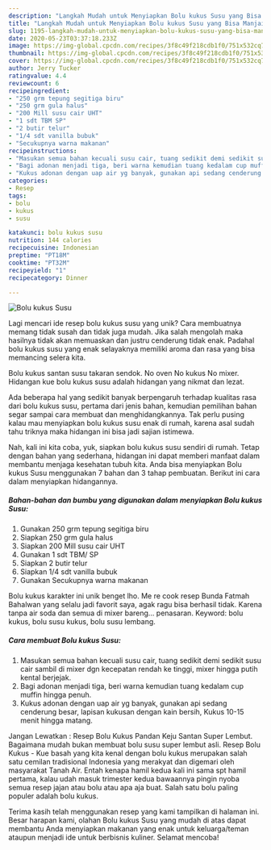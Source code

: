 ```yaml
---
description: "Langkah Mudah untuk Menyiapkan Bolu kukus Susu yang Bisa Manjain Lidah"
title: "Langkah Mudah untuk Menyiapkan Bolu kukus Susu yang Bisa Manjain Lidah"
slug: 1195-langkah-mudah-untuk-menyiapkan-bolu-kukus-susu-yang-bisa-manjain-lidah
date: 2020-05-23T03:37:18.233Z
image: https://img-global.cpcdn.com/recipes/3f8c49f218cdb1f0/751x532cq70/bolu-kukus-susu-foto-resep-utama.jpg
thumbnail: https://img-global.cpcdn.com/recipes/3f8c49f218cdb1f0/751x532cq70/bolu-kukus-susu-foto-resep-utama.jpg
cover: https://img-global.cpcdn.com/recipes/3f8c49f218cdb1f0/751x532cq70/bolu-kukus-susu-foto-resep-utama.jpg
author: Jerry Tucker
ratingvalue: 4.4
reviewcount: 6
recipeingredient:
- "250 grm tepung segitiga biru"
- "250 grm gula halus"
- "200 Mill susu cair UHT"
- "1 sdt TBM SP"
- "2 butir telur"
- "1/4 sdt vanilla bubuk"
- "Secukupnya warna makanan"
recipeinstructions:
- "Masukan semua bahan kecuali susu cair, tuang sedikit demi sedikit susu cair sambil di mixer dgn kecepatan rendah ke tinggi, mixer hingga putih kental berjejak."
- "Bagi adonan menjadi tiga, beri warna kemudian tuang kedalam cup muffin hingga penuh."
- "Kukus adonan dengan uap air yg banyak, gunakan api sedang cenderung besar, lapisan kukusan dengan kain bersih, Kukus 10-15 menit hingga matang."
categories:
- Resep
tags:
- bolu
- kukus
- susu

katakunci: bolu kukus susu 
nutrition: 144 calories
recipecuisine: Indonesian
preptime: "PT18M"
cooktime: "PT32M"
recipeyield: "1"
recipecategory: Dinner

---
```



![Bolu kukus Susu](https://img-global.cpcdn.com/recipes/3f8c49f218cdb1f0/751x532cq70/bolu-kukus-susu-foto-resep-utama.jpg)

Lagi mencari ide resep bolu kukus susu yang unik? Cara membuatnya memang tidak susah dan tidak juga mudah. Jika salah mengolah maka hasilnya tidak akan memuaskan dan justru cenderung tidak enak. Padahal bolu kukus susu yang enak selayaknya memiliki aroma dan rasa yang bisa memancing selera kita.

Bolu kukus santan susu takaran sendok. No oven No kukus No mixer. Hidangan kue bolu kukus susu adalah hidangan yang nikmat dan lezat.

Ada beberapa hal yang sedikit banyak berpengaruh terhadap kualitas rasa dari bolu kukus susu, pertama dari jenis bahan, kemudian pemilihan bahan segar sampai cara membuat dan menghidangkannya. Tak perlu pusing kalau mau menyiapkan bolu kukus susu enak di rumah, karena asal sudah tahu triknya maka hidangan ini bisa jadi sajian istimewa.


Nah, kali ini kita coba, yuk, siapkan bolu kukus susu sendiri di rumah. Tetap dengan bahan yang sederhana, hidangan ini dapat memberi manfaat dalam membantu menjaga kesehatan tubuh kita. Anda bisa menyiapkan Bolu kukus Susu menggunakan 7 bahan dan 3 tahap pembuatan. Berikut ini cara dalam menyiapkan hidangannya.

<!--inarticleads1-->

##### Bahan-bahan dan bumbu yang digunakan dalam menyiapkan Bolu kukus Susu:

1. Gunakan 250 grm tepung segitiga biru
1. Siapkan 250 grm gula halus
1. Siapkan 200 Mill susu cair UHT
1. Gunakan 1 sdt TBM/ SP
1. Siapkan 2 butir telur
1. Siapkan 1/4 sdt vanilla bubuk
1. Gunakan Secukupnya warna makanan


Bolu kukus karakter ini unik benget lho. Me re cook resep Bunda Fatmah Bahalwan yang selalu jadi favorit saya, agak ragu bisa berhasil tidak. Karena tanpa air soda dan semua di mixer bareng… penasaran. Keyword: bolu kukus, bolu susu kukus, bolu susu lembang. 

<!--inarticleads2-->

##### Cara membuat Bolu kukus Susu:

1. Masukan semua bahan kecuali susu cair, tuang sedikit demi sedikit susu cair sambil di mixer dgn kecepatan rendah ke tinggi, mixer hingga putih kental berjejak.
1. Bagi adonan menjadi tiga, beri warna kemudian tuang kedalam cup muffin hingga penuh.
1. Kukus adonan dengan uap air yg banyak, gunakan api sedang cenderung besar, lapisan kukusan dengan kain bersih, Kukus 10-15 menit hingga matang.


Jangan Lewatkan : Resep Bolu Kukus Pandan Keju Santan Super Lembut. Bagaimana mudah bukan membuat bolu susu super lembut asli. Resep Bolu Kukus - Kue basah yang kita kenal dengan bolu kukus merupakan salah satu cemilan tradisional Indonesia yang merakyat dan digemari oleh masyarakat Tanah Air. Entah kenapa hamil kedua kali ini sama spt hamil pertama, kalau udah masuk trimester kedua bawaannya pingin nyoba semua resep jajan atau bolu atau apa aja buat. Salah satu bolu paling populer adalah bolu kukus. 

Terima kasih telah menggunakan resep yang kami tampilkan di halaman ini. Besar harapan kami, olahan Bolu kukus Susu yang mudah di atas dapat membantu Anda menyiapkan makanan yang enak untuk keluarga/teman ataupun menjadi ide untuk berbisnis kuliner. Selamat mencoba!
